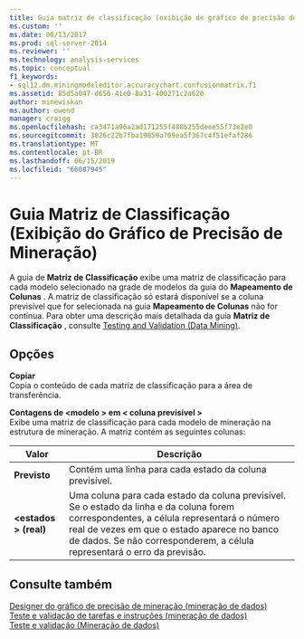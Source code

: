 ```yaml
---
title: Guia matriz de classificação (exibição de gráfico de precisão de mineração) | Microsoft Docs
ms.custom: ''
ms.date: 06/13/2017
ms.prod: sql-server-2014
ms.reviewer: ''
ms.technology: analysis-services
ms.topic: conceptual
f1_keywords:
- sql12.dm.miningmodeleditor.accuracychart.confusionmatrix.f1
ms.assetid: 85d5a047-d656-41e0-8a31-400271c2a620
author: minewiskan
ms.author: owend
manager: craigg
ms.openlocfilehash: ca3471a96a2ad171255f488b255deee55f73e2e0
ms.sourcegitcommit: 3026c22b7fba19059a769ea5f367c4f51efaf286
ms.translationtype: MT
ms.contentlocale: pt-BR
ms.lasthandoff: 06/15/2019
ms.locfileid: "66087945"
---
```

# <a name="classification-matrix-tab-mining-accuracy-chart-view"></a>Guia Matriz de Classificação (Exibição do Gráfico de Precisão de Mineração)
  A guia de **Matriz de Classificação** exibe uma matriz de classificação para cada modelo selecionado na grade de modelos da guia do **Mapeamento de Colunas** . A matriz de classificação só estará disponível se a coluna previsível que for selecionada na guia **Mapeamento de Colunas** não for contínua. Para obter uma descrição mais detalhada da guia **Matriz de Classificação** , consulte [Testing and Validation &#40;Data Mining&#41;](data-mining/testing-and-validation-data-mining.md).  
  
## <a name="options"></a>Opções  
 **Copiar**  
 Copia o conteúdo de cada matriz de classificação para a área de transferência.  
  
 **Contagens de \<modelo > em \< coluna previsível >**  
 Exibe uma matriz de classificação para cada modelo de mineração na estrutura de mineração. A matriz contém as seguintes colunas:  
  
|Valor|Descrição|  
|-----------|-----------------|  
|**Previsto**|Contém uma linha para cada estado da coluna previsível.|  
|**\<estados > (real)**|Uma coluna para cada estado da coluna previsível. Se o estado da linha e da coluna forem correspondentes, a célula representará o número real de vezes em que o estado aparece no banco de dados. Se não corresponderem, a célula representará o erro da previsão.|  
  
## <a name="see-also"></a>Consulte também  
 [Designer do gráfico de precisão de mineração &#40;mineração de dados&#41;](mining-accuracy-chart-designer-data-mining.md)   
 [Teste e validação de tarefas e instruções &#40;mineração de dados&#41;](data-mining/testing-and-validation-tasks-and-how-tos-data-mining.md)   
 [Teste e validação &#40;Mineração de dados&#41;](data-mining/testing-and-validation-data-mining.md)  
  
  
